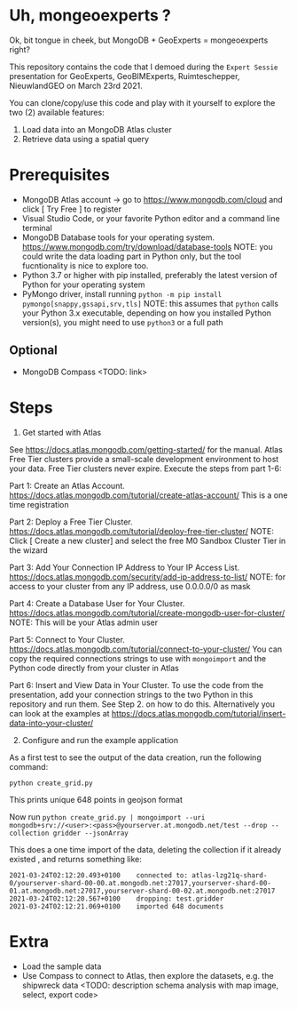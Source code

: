 # Uh, mongeoexperts ?
Ok, bit tongue in cheek, but MongoDB + GeoExperts = mongeoexperts right?

This repository contains the code that I demoed during the `Expert Sessie` presentation for GeoExperts, GeoBIMExperts, Ruimteschepper, NieuwlandGEO on March 23rd 2021.

You can clone/copy/use this code and play with it yourself to explore the two (2) available features:

1. Load data into an MongoDB Atlas cluster
2. Retrieve data using a spatial query

# Prerequisites

* MongoDB Atlas account -> go to https://www.mongodb.com/cloud and click [ Try Free ] to register
* Visual Studio Code, or your favorite Python editor and a command line terminal
* MongoDB Database tools for your operating system. https://www.mongodb.com/try/download/database-tools NOTE: you could write the data loading part in Python only, but the tool fucntionality is nice to explore too.   
* Python 3.7 or higher with pip installed, preferably the latest version of Python for your operating system 
* PyMongo driver, install running `python -m pip install pymongo[snappy,gssapi,srv,tls]` NOTE: this assumes that `python` calls your Python 3.x executable, depending on how you installed Python version(s), you might need to use `python3` or a full path

## Optional

* MongoDB Compass <TODO: link>

# Steps

1. Get started with Atlas

See https://docs.atlas.mongodb.com/getting-started/ for the manual. Atlas Free Tier clusters provide a small-scale development environment to host your data. Free Tier clusters never expire. Execute the steps from part 1-6:

Part 1: Create an Atlas Account. https://docs.atlas.mongodb.com/tutorial/create-atlas-account/ This is a one time registration

Part 2: Deploy a Free Tier Cluster. https://docs.atlas.mongodb.com/tutorial/deploy-free-tier-cluster/ NOTE: Click [ Create a new cluster] and select the free M0 Sandbox Cluster Tier in the wizard

Part 3: Add Your Connection IP Address to Your IP Access List. https://docs.atlas.mongodb.com/security/add-ip-address-to-list/ NOTE: for access to your cluster from any IP address, use 0.0.0.0/0 as mask

Part 4: Create a Database User for Your Cluster. https://docs.atlas.mongodb.com/tutorial/create-mongodb-user-for-cluster/ NOTE: This will be your Atlas admin user 

Part 5: Connect to Your Cluster. https://docs.atlas.mongodb.com/tutorial/connect-to-your-cluster/ You can copy the required connections strings to use with `mongoimport` and the Python code directly from your cluster in Atlas

Part 6: Insert and View Data in Your Cluster. To use the code from the presentation, add your connection strings to the two Python in this repository and run them. See Step 2. on how to do this. Alternatively you can look at the examples at https://docs.atlas.mongodb.com/tutorial/insert-data-into-your-cluster/   

2. Configure and run the example application

As a first test to see the output of the data creation, run the following command:

`python create_grid.py`

This prints unique 648 points in geojson format  

Now run `python create_grid.py | mongoimport --uri mongodb+srv://<user>:<pass>@yourserver.at.mongodb.net/test --drop --collection gridder --jsonArray`

This does a one time import of the data, deleting the collection if it already existed , and returns something like:

```
2021-03-24T02:12:20.493+0100    connected to: atlas-lzg21q-shard-0/yourserver-shard-00-00.at.mongodb.net:27017,yourserver-shard-00-01.at.mongodb.net:27017,yourserver-shard-00-02.at.mongodb.net:27017
2021-03-24T02:12:20.567+0100    dropping: test.gridder
2021-03-24T02:12:21.069+0100    imported 648 documents
```

# Extra

* Load the sample data
* Use Compass to connect to Atlas, then explore the datasets, e.g. the shipwreck data <TODO: description schema analysis with map image, select, export code>
